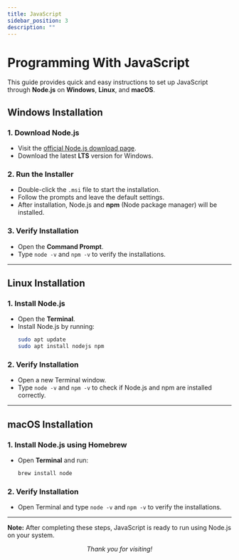 ```yaml
---
title: JavaScript
sidebar_position: 3
description: ""
---
```


# Programming With JavaScript

This guide provides quick and easy instructions to set up JavaScript through **Node.js** on **Windows**, **Linux**, and **macOS**.

## Windows Installation

### 1. Download Node.js

- Visit the [official Node.js download page](https://nodejs.org/).
- Download the latest **LTS** version for Windows.

### 2. Run the Installer

- Double-click the `.msi` file to start the installation.
- Follow the prompts and leave the default settings.
- After installation, Node.js and **npm** (Node package manager) will be installed.

### 3. Verify Installation

- Open the **Command Prompt**.
- Type `node -v` and `npm -v` to verify the installations.

---

## Linux Installation

### 1. Install Node.js

- Open the **Terminal**.
- Install Node.js by running:
  ```bash
  sudo apt update
  sudo apt install nodejs npm
  ```

### 2. Verify Installation

- Open a new Terminal window.
- Type `node -v` and `npm -v` to check if Node.js and npm are installed correctly.

---

## macOS Installation

### 1. Install Node.js using Homebrew

- Open **Terminal** and run:
  ```bash
  brew install node
  ```

### 2. Verify Installation

- Open Terminal and type `node -v` and `npm -v` to verify the installations.
    
---

**Note:** After completing these steps, JavaScript is ready to run using Node.js on your system.

<center><i>Thank you for visiting!</i></center>
